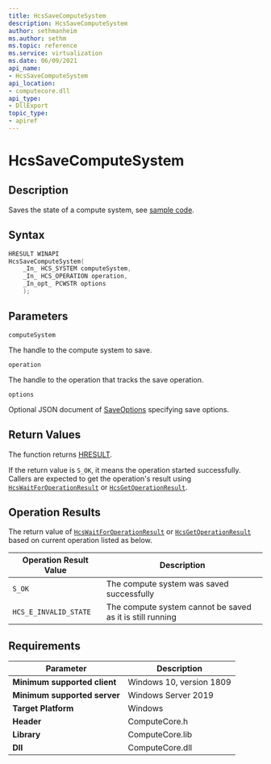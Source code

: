 ```yaml
---
title: HcsSaveComputeSystem
description: HcsSaveComputeSystem
author: sethmanheim
ms.author: sethm
ms.topic: reference
ms.service: virtualization
ms.date: 06/09/2021
api_name:
- HcsSaveComputeSystem
api_location:
- computecore.dll
api_type:
- DllExport
topic_type: 
- apiref
---
```

# HcsSaveComputeSystem

## Description

Saves the state of a compute system, see [sample code](./ComputeSystemSample.md#SaveCloseCS).

## Syntax

```cpp
HRESULT WINAPI
HcsSaveComputeSystem(
    _In_ HCS_SYSTEM computeSystem,
    _In_ HCS_OPERATION operation,
    _In_opt_ PCWSTR options
    );
```

## Parameters

`computeSystem`

The handle to the compute system to save.

`operation`

The handle to the operation that tracks the save operation.

`options`

Optional JSON document of [SaveOptions](./../SchemaReference.md#SaveOptions) specifying save options.

## Return Values

The function returns [HRESULT](./HCSHResult.md).

If the return value is `S_OK`, it means the operation started successfully. Callers are expected to get the operation's result using [`HcsWaitForOperationResult`](./HcsWaitForOperationResult.md) or [`HcsGetOperationResult`](./HcsGetOperationResult.md).


## Operation Results

The return value of [`HcsWaitForOperationResult`](./HcsWaitForOperationResult.md) or [`HcsGetOperationResult`](./HcsGetOperationResult.md) based on current operation listed as below.

| Operation Result Value | Description |
| -- | -- |
| `S_OK` | The compute system was saved successfully |
| `HCS_E_INVALID_STATE` | The compute system cannot be saved as it is still running |

## Requirements

|Parameter|Description|
|---|---|
| **Minimum supported client** | Windows 10, version 1809 |
| **Minimum supported server** | Windows Server 2019 |
| **Target Platform** | Windows |
| **Header** | ComputeCore.h |
| **Library** | ComputeCore.lib |
| **Dll** | ComputeCore.dll |
